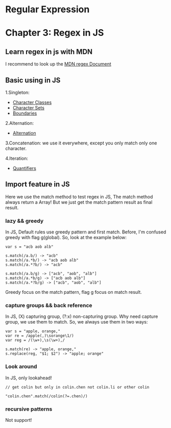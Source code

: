 # Regular Expression
# Chapter 3: Regex in JS

## Learn regex in js with MDN

I recommend to look up the [MDN regex Document](https://developer.mozilla.org/en/docs/Web/JavaScript/Reference/Global_Objects/RegExp)


## Basic using in JS

1.Singleton: 
* [Character Classes](https://developer.mozilla.org/en/docs/Web/JavaScript/Reference/Global_Objects/RegExp#character-classes)
* [Character Sets](https://developer.mozilla.org/en/docs/Web/JavaScript/Reference/Global_Objects/RegExp#character-sets)
* [Boundaries](https://developer.mozilla.org/en/docs/Web/JavaScript/Reference/Global_Objects/RegExp#boundaries)

2.Alternation: 
* [Alternation](https://developer.mozilla.org/en/docs/Web/JavaScript/Reference/Global_Objects/RegExp#alternation)

3.Concatenation: we use it everywhere, except you only match only one character.

4.Iteration:
* [Quantifiers](https://developer.mozilla.org/en/docs/Web/JavaScript/Reference/Global_Objects/RegExp#quantifiers)

## Import feature in JS

Here we use the match method to test regex in JS, The match method always return a Array! 
But we just get the match pattern result as final result.

### lazy && greedy
In JS, Default rules use greedy pattern and first match.
Before, I'm confused greedy with flag g(global). So, look at the example below:

```
var s = "acb aob alb"

s.match(/a.b/) -> "acb"
s.match(/a.*b/) -> "acb aob alb"
s.match(/a.*?b/) -> "acb"

s.match(/a.b/g) -> ["acb", "aob", "alb"]
s.match(/a.*b/g) -> ["acb aob alb"]
s.match(/a.*?b/g) -> ["acb", "aob", "alb"]
```

Greedy focus on the match pattern, flag g focus on match result.

### capture groups && back reference
In JS, (X) capturing group, (?:x) non-capturing group. 
Why need capture group, we use them to match. So, we always use them in two ways:

```
var s = "apple, orange,"
var re = /apple(,)\sorange\1/)
var reg = /(\w+),\s(\w+),/

s.match(re) -> "apple, orange,"
s.replace(reg, "$1; $2") -> "apple; orange"

```

### Look around

In JS, only lookahead!
```
// get colin but only in colin.chen not colin.li or other colin

"colin.chen".match(/colin(?=.chen)/)
```

### recursive patterns
Not support!



